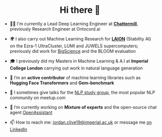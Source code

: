<h1 align="center">Hi there 👋</h1>

- 🧑‍💻 I'm currently a Lead Deep Learning Engineer at **[Chattermill](https://chattermill.com/)**, previously Research Engineer at Ontocord.ai

- 🌍 I also carry out Machine Learning Research for **[LAION](https://laion.ai/)** (Stability AI) on the Ezra-1 UltraCluster, LUMI and JUWELS supercomputers; previously did work for [BigScience](https://github.com/bigscience-workshop) and the BLOOM evaluation

- 🎓 I previously did my Masters in Machine Learning & A.I at **Imperial College London** carrying out work in natural language generation

- 📝 I’m an **active contributor** of machine learning libraries such as **Hugging Face Transformers** and **Gem-benchmark**

- 💬 I sometimes give talks for the [NLP study group](https://www.meetup.com/advanced-natural-language-processing-nlp-study-group/), the most popular NLP community on meetup.com

- 🔭 I’m currently working on **Mixture of experts** and the open-source chat agent [OpenAssistant](https://open-assistant.io/team)

- 📫 How to reach me: jordan.clive19@imperial.ac.uk or message me [on LinkedIn](https://github.com/jordiclive)
